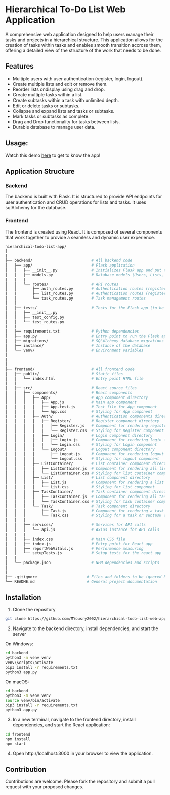 # Hierarchical To-Do List Web Application

A comprehensive web application designed to help users manage their tasks and projects in a hierarchical structure. This application allows for the creation of tasks within tasks and enables smooth transition accross them, offering a detailed view of the structure of the work that needs to be done.

## Features
- Multiple users with user authentication (register, login, logout).
- Create multiple lists and edit or remove them. 
- Reorder lists ondisplay using drag and drop.
- Create multiple tasks within a list.
- Create subtasks within a task with unlimited depth. 
- Edit or delete tasks or subtasks.
- Collapse and expand lists and tasks or subtasks.
- Mark tasks or subtasks as complete.
- Drag and Drop functionality for tasks between lists.
- Durable database to manage user data.

## Usage: 

Watch this demo [here](https://www.loom.com/share/aab7966035bb48818131c9662e0505e9?sid=37c303a7-c71d-4af6-ba0b-9150af6e2dcb) to get to know the app!


## Application Structure

### Backend
The backend is built with Flask. It is structured to provide API endpoints for user authentication and CRUD operations for lists and tasks. It uses sqlAlchemy for the database.

### Frontend
The frontend is created using React. It is composed of several components that work together to provide a seamless and dynamic user experience.

```graphql
hierarchical-todo-list-app/
│
|
├── backend/                          # All backend code
│   ├── app/                          # Flask application
│   │   ├── __init__.py               # Initializes Flask app and put together components
│   │   ├── models.py                 # Database models (Users, Lists, Tasks)
|   |   |
│   │   └── routes/                   # API routes
│   │       ├── auth_routes.py        # Authentication routes (register, login, logout)
|   |       ├── list_routes.py        # Authentication routes (register, login, logout)
│   │       └── task_routes.py        # Task management routes
│   │   
│   ├── tests/                        # Tests for the Flask app (to be implemented)
│   │   ├── __init__.py
│   │   ├── test_config.py
│   │   └── test_routes.py
|   |
│   ├── requirements.txt              # Python dependencies
│   ├── app.py                        # Entry point to run the Flask application
│   ├── migrations/                   # SQLAlchemy database migrations
│   ├── instance/                     # Instance of the database
│   └── venv/                         # Environment variables
│
|
|
├── frontend/                         # All frontend code
│   ├── public/                       # Static files
│   │   └── index.html                # Entry point HTML file
|   |
│   ├── src/                          # React source files
│   │   ├── components/               # React components
│   │   │   ├── App/                  # App component directory
│   │   │   │   ├── App.js            # Main app component
│   │   │   │   ├── App.test.js       # Test file for App component
│   │   │   │   └── App.css           # Styling for App component
|   |   |   ├── Auth/                 # Authentication components direc
│   │   │   |   ├── Register/         # Register component directory
│   │   │   │   |   ├── Register.js   # Component for rendering registration form
│   │   │   │   |   └── Register.css  # Styling for Register component
│   │   │   |   ├── Login/            # Login component directory
│   │   │   │   |   ├── Login.js      # Component for rendering login form
│   │   │   │   |   └── Login.css     # Styling for Login component
│   │   │   |   └── Logout/           # Logout component directory
│   │   │   │       ├── Logout.js     # Component for rendering logout button
│   │   │   │       └── Logout.css    # Styling for logout component
│   │   │   ├── ListContainer/        # List container component directory
│   │   │   │   ├── ListContainer.js  # Component for rendering all lists
│   │   │   │   └── ListContainer.css # Styling for list container component
│   │   │   ├── List/                 # List component directory
│   │   │   │   ├── List.js           # Component for rendering a list
│   │   │   │   └── List.css          # Styling for list component
│   │   │   ├── TaskContainer/        # Task container component directory
│   │   │   │   ├── TaskContainer.js  # Component for rendering all tasks or subtasks
│   │   │   │   └── TaskContainer.css # Styling for task container component
│   │   │   └── Task/                 # Task component directory
│   │   │       ├── Task.js           # Component for rendering a task or subtask
│   │   │       └── Task.css          # Styling for a task or subtask component
|   |   |
│   │   ├── services/                 # Services for API calls
│   │   │   └── api.js                # Axios instance for API calls
|   |   |
│   │   ├── index.css                 # Main CSS file
│   │   ├── index.js                  # Entry point for React app
│   │   ├── reportWebVitals.js        # Performance measuring
│   │   └── setupTests.js             # Setup tests for the react app
|   |
│   └── package.json                  # NPM dependencies and scripts
│
|
├── .gitignore                      # Files and folders to be ignored by Git
└── README.md                       # General project documentation

```

## Installation

1. Clone the repository

```bash
git clone https://github.com/MYousry2002/hierarchical-todo-list-web-app.git
```

2. Navigate to the backend directory, install dependencies, and start the server

On Windows:
```bash
cd backend
python3 -m venv venv
venv\Scripts\activate
pip3 install -r requirements.txt
python3 app.py
```

On macOS:
```bash
cd backend
python3 -m venv venv
source venv/bin/activate
pip3 install -r requirements.txt
python3 app.py
```

3. In a new terminal, navigate to the frontend directory, install dependencies, and start the React application:
```bash
cd frontend
npm install
npm start
```

4. Open http://localhost:3000 in your browser to view the application.


## Contribution
Contributions are welcome. Please fork the repository and submit a pull request with your proposed changes.

